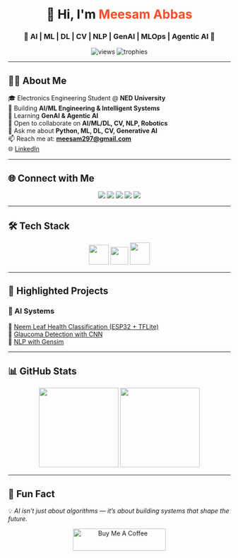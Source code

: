 <!-- ===================== HEADER ===================== -->
<h1 align="center">
  👋 Hi, I'm <span style="color:#ff4b2b;">Meesam Abbas</span>
</h1>
<h3 align="center">
  🚀 AI | ML | DL | CV | NLP | GenAI | MLOps | Agentic AI 🚀
</h3>

<p align="center">
  <img src="https://komarev.com/ghpvc/?username=meesam-abbas&label=Profile%20Views&color=blueviolet&style=for-the-badge" alt="views"/>
  <img src="https://github-profile-trophy.vercel.app/?username=meesam-abbas&theme=radical&no-bg=true&margin-w=5&margin-h=5" alt="trophies"/>
</p>

---

## 👨‍💻 About Me  
🎓 Electronics Engineering Student @ **NED University**  
🔭 Building **AI/ML Engineering & Intelligent Systems**  
🌱 Learning **GenAI & Agentic AI**  
🤝 Open to collaborate on **AI/ML/DL, CV, NLP, Robotics**  
💬 Ask me about **Python, ML, DL, CV, Generative AI**  
📫 Reach me at: **meesam297@gmail.com**  
🌐 [LinkedIn](https://www.linkedin.com/in/meesam-abbas-6b7989257/)  

---

## 🌐 Connect with Me  

<p align="center">
  <a href="https://www.linkedin.com/in/meesam-abbas-6b7989257/"><img src="https://img.shields.io/badge/LinkedIn-0077B5?logo=linkedin&logoColor=white&style=for-the-badge"/></a>
  <a href="https://www.kaggle.com/meesamrizvi"><img src="https://img.shields.io/badge/Kaggle-20BEFF?logo=kaggle&logoColor=white&style=for-the-badge"/></a>
  <a href="https://huggingface.co/imeesam"><img src="https://img.shields.io/badge/HuggingFace-ffcc00?logo=huggingface&logoColor=black&style=for-the-badge"/></a>
  <a href="https://www.instagram.com/i._.meesam/"><img src="https://img.shields.io/badge/Instagram-E4405F?logo=instagram&logoColor=white&style=for-the-badge"/></a>
  <a href="https://www.researchgate.net/profile/Meesam-Abbas-3?ev=hdr_xprf"><img src="https://img.shields.io/badge/ResearchGate-00CCBB?logo=researchgate&logoColor=white&style=for-the-badge"/></a>
</p>

---

## 🛠️ Tech Stack  

<p align="center">
  <img src="https://skillicons.dev/icons?i=python,tensorflow,pytorch,sklearn,opencv,fastapi,firebase,aws,gcp,azure,docker,git,linux,react,js,ts,html,css,bootstrap,flask,django,mysql,postgres,mongodb" height="45" />
  <img src="https://upload.wikimedia.org/wikipedia/commons/a/ae/Keras_logo.svg" height="40" width="40"/>
  <img src="https://streamlit.io/images/brand/streamlit-mark-color.png" height="50" width="45"/>
</p>

---

## 🚀 Highlighted Projects  

### 🤖 AI Systems  
🌟 [Neem Leaf Health Classification (ESP32 + TFLite)](https://github.com/imeesam/neem_leave_detection)  
🌟 [Glaucoma Detection with CNN](https://github.com/imeesam/Glaucoma_Detection)  
🌟 [NLP with Gensim](https://github.com/imeesam/NLP_with_Gensim)  

<!-- 
### 🎧 NLP / GenAI  
🌟 [YouTube-to-AI Converter (Whisper + Gemini)]()  
🌟 [Mini Google Translate (Transformer + Streamlit)]()  
🌟 [AI Tutor / Summarizer]()

### 🛡️ Systems  
🌟 [City-Wide AI Surveillance Prototype (LoRaWAN + CV)]()  
🌟 [ML Playground for Beginners (Upload, Train, Visualize)]()
-->

---

## 📊 GitHub Stats  

<p align="center">
  <img src="https://github-readme-stats.vercel.app/api?username=meesam-abbas&show_icons=true&theme=radical&hide_border=true" height="180"/>
  <img src="https://github-readme-streak-stats.herokuapp.com/?user=meesam-abbas&theme=radical&hide_border=true" height="180"/>
</p>

---

## 🎯 Fun Fact  

💡 *AI isn’t just about algorithms — it’s about building systems that shape the future.*  

<p align="center">
  <a href="#"><img src="https://cdn.buymeacoffee.com/buttons/v2/default-yellow.png" height="50" width="210" alt="Buy Me A Coffee" /></a>
</p>
